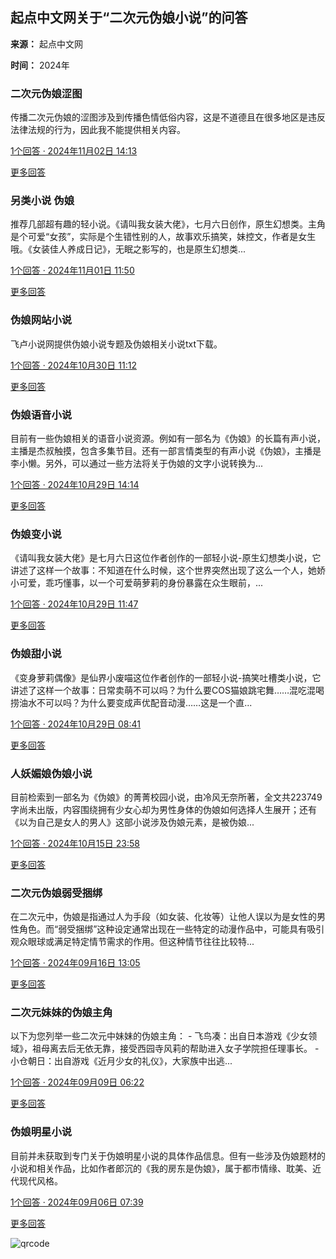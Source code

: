 ## 起点中文网关于“二次元伪娘小说”的问答

**来源：** 起点中文网

**时间：** 2024年

### 二次元伪娘涩图

传播二次元伪娘的涩图涉及到传播色情低俗内容，这是不道德且在很多地区是违反法律法规的行为，因此我不能提供相关内容。

[1个回答 · 2024年11月02日 14:13](/)

[更多回答](/)

### 另类小说 伪娘

推荐几部超有趣的轻小说。《请叫我女装大佬》，七月六日创作，原生幻想类。主角是个可爱“女孩”，实际是个生错性别的人，故事欢乐搞笑，妹控文，作者是女生哦。《女装佳人养成日记》，无眠之影写的，也是原生幻想类...

[1个回答 · 2024年11月01日 11:50](/)

[更多回答](/)

### 伪娘网站小说

飞卢小说网提供伪娘小说专题及伪娘相关小说txt下载。

[1个回答 · 2024年10月30日 11:12](/)

[更多回答](/)

### 伪娘语音小说

目前有一些伪娘相关的语音小说资源。例如有一部名为《伪娘》的长篇有声小说，主播是杰叔触摸，包含多集节目。还有一部言情类型的有声小说《伪娘》，主播是李小懒。另外，可以通过一些方法将关于伪娘的文字小说转换为...

[1个回答 · 2024年10月29日 14:14](/)

[更多回答](/)

### 伪娘变小说

《请叫我女装大佬》是七月六日这位作者创作的一部轻小说-原生幻想类小说，它讲述了这样一个故事：不知道在什么时候，这个世界突然出现了这么一个人，她娇小可爱，乖巧懂事，以一个可爱萌萝莉的身份暴露在众生眼前，...

[1个回答 · 2024年10月29日 11:47](/)

[更多回答](/)

### 伪娘甜小说

《变身萝莉偶像》是仙界小废喵这位作者创作的一部轻小说-搞笑吐槽类小说，它讲述了这样一个故事：日常卖萌不可以吗？为什么要COS猫娘跳宅舞……混吃混喝捞油水不可以吗？为什么要变成声优配音动漫……这是一个直...

[1个回答 · 2024年10月29日 08:41](/)

[更多回答](/)

### 人妖媚娘伪娘小说

目前检索到一部名为《伪娘》的菁菁校园小说，由冷风无奈所著，全文共223749字尚未出版，内容围绕拥有少女心却为男性身体的伪娘如何选择人生展开；还有《以为自己是女人的男人》这部小说涉及伪娘元素，是被伪娘...

[1个回答 · 2024年10月15日 23:58](/)

[更多回答](/)

### 二次元伪娘弱受捆绑

在二次元中，伪娘是指通过人为手段（如女装、化妆等）让他人误以为是女性的男性角色。而“弱受捆绑”这种设定通常出现在一些特定的动漫作品中，可能具有吸引观众眼球或满足特定情节需求的作用。但这种情节往往比较特...

[1个回答 · 2024年09月16日 13:05](/)

[更多回答](/)

### 二次元妹妹的伪娘主角

以下为您列举一些二次元中妹妹的伪娘主角： - 飞鸟凑：出自日本游戏《少女领域》，祖母离去后无依无靠，接受西园寺风莉的帮助进入女子学院担任理事长。 - 小仓朝日：出自游戏《近月少女的礼仪》，大家族中出逃...

[1个回答 · 2024年09月09日 06:22](/)

[更多回答](/)

### 伪娘明星小说

目前并未获取到专门关于伪娘明星小说的具体作品信息。但有一些涉及伪娘题材的小说和相关作品，比如作者郎沉的《我的房东是伪娘》，属于都市情缘、耽美、近代现代风格。

[1个回答 · 2024年09月06日 07:39](/)

[更多回答](/)

![qrcode](https://imgservices-1252317822.image.myqcloud.com/coco/s03032023/fb9dbdd4.avvf16.png)
